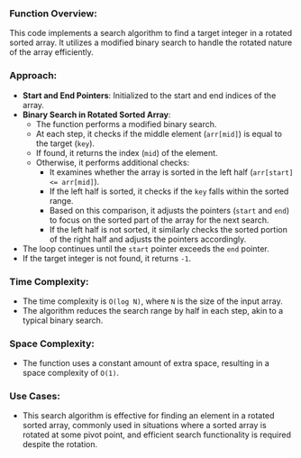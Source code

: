 ### Function Overview:
This code implements a search algorithm to find a target integer in a rotated sorted array. It utilizes a modified binary search to handle the rotated nature of the array efficiently.

### Approach:
- **Start and End Pointers**: Initialized to the start and end indices of the array.
- **Binary Search in Rotated Sorted Array**:
  - The function performs a modified binary search.
  - At each step, it checks if the middle element (`arr[mid]`) is equal to the target (`key`).
  - If found, it returns the index (`mid`) of the element.
  - Otherwise, it performs additional checks:
    - It examines whether the array is sorted in the left half (`arr[start] <= arr[mid]`).
    - If the left half is sorted, it checks if the `key` falls within the sorted range.
    - Based on this comparison, it adjusts the pointers (`start` and `end`) to focus on the sorted part of the array for the next search.
    - If the left half is not sorted, it similarly checks the sorted portion of the right half and adjusts the pointers accordingly.
- The loop continues until the `start` pointer exceeds the `end` pointer.
- If the target integer is not found, it returns `-1`.

### Time Complexity:
- The time complexity is `O(log N)`, where `N` is the size of the input array.
- The algorithm reduces the search range by half in each step, akin to a typical binary search.

### Space Complexity:
- The function uses a constant amount of extra space, resulting in a space complexity of `O(1)`.

### Use Cases:
- This search algorithm is effective for finding an element in a rotated sorted array, commonly used in situations where a sorted array is rotated at some pivot point, and efficient search functionality is required despite the rotation.



